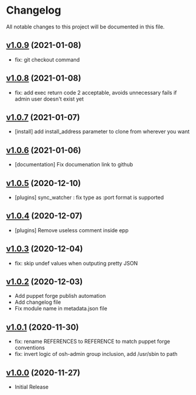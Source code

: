 # Changelog

All notable changes to this project will be documented in this file.

## [v1.0.9](https://github.com/ovh/puppet-thebastion/tree/v1.0.9) (2021-01-08)

- fix: git checkout command

## [v1.0.8](https://github.com/ovh/puppet-thebastion/tree/v1.0.8) (2021-01-08)

- fix: add exec return code 2 acceptable, avoids unnecessary fails if admin user doesn't exist yet

## [v1.0.7](https://github.com/ovh/puppet-thebastion/tree/v1.0.7) (2021-01-07)

- [install] add install_address parameter to clone from wherever you want

## [v1.0.6](https://github.com/ovh/puppet-thebastion/tree/v1.0.6) (2021-01-06)

- [documentation] Fix documenation link to github

## [v1.0.5](https://github.com/ovh/puppet-thebastion/tree/v1.0.5) (2020-12-10)

- [plugins] sync_watcher : fix type as :port format is supported

## [v1.0.4](https://github.com/ovh/puppet-thebastion/tree/v1.0.4) (2020-12-07)

- [plugins] Remove useless comment inside epp

## [v1.0.3](https://github.com/ovh/puppet-thebastion/tree/v1.0.3) (2020-12-04)

- fix: skip undef values when outputing pretty JSON

## [v1.0.2](https://github.com/ovh/puppet-thebastion/tree/v1.0.2) (2020-12-03)

- Add puppet forge publish automation
- Add changelog file
- Fix module name in metadata.json file

## [v1.0.1](https://github.com/ovh/puppet-thebastion/tree/v1.0.1) (2020-11-30)

- fix: rename REFERENCES to REFERENCE to match puppet forge conventions
- fix: invert logic of osh-admin group inclusion, add /usr/sbin to path

## [v1.0.0](https://github.com/ovh/puppet-thebastion/tree/v1.0.0) (2020-11-27)

- Initial Release
